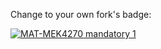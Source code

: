 Change to your own fork's badge:

[![MAT-MEK4270 mandatory 1](https://github.com/ade3108/matmek4270-mandatory1/actions/workflows/main.yml/badge.svg)](https://github.com/ade3108/matmek4270-mandatory1/actions/workflows/main.yml)
